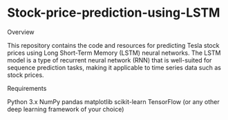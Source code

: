 # Stock-price-prediction-using-LSTM
Overview

This repository contains the code and resources for predicting Tesla stock prices using Long Short-Term Memory (LSTM) neural networks.
The LSTM model is a type of recurrent neural network (RNN) that is well-suited for sequence prediction tasks, making it applicable to time series data such as stock prices.

Requirements

Python 3.x
NumPy
pandas
matplotlib
scikit-learn
TensorFlow (or any other deep learning framework of your choice)
